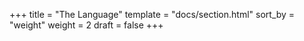 +++
title = "The Language"
template = "docs/section.html"
sort_by = "weight"
weight = 2
draft = false
+++
